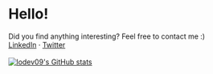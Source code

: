 Hello!
===
Did you find anything interesting? Feel free to contact me :)<br>
[LinkedIn](https://www.linkedin.com/in/lodev09/) · [Twitter](https://twitter.com/lodev09)<br>
<br>
[![lodev09's GitHub stats](https://github-readme-stats.lodev09.vercel.app/api?username=lodev09&count_private=true&show_icons=true&custom_title=lodev09's+Github+Stats&theme=onedark)](https://www.linkedin.com/in/lodev09/)
